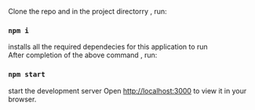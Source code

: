 Clone the repo and in the project directorry , run:

### `npm i`

installs all the required dependecies for this application to run
<br/>
After completion of the above command , run:

### `npm start`
start the development server
Open [http://localhost:3000](http://localhost:3000) to view it in your browser.


